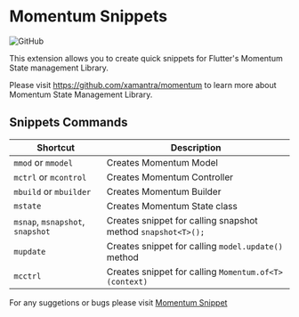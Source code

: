 # Momentum Snippets

![GitHub](https://img.shields.io/github/license/SaurabhSM/momentum-snippets)

This extension allows you to create quick snippets for Flutter's Momentum State management Library.

Please visit https://github.com/xamantra/momentum to learn more about Momentum State Management Library.

## Snippets Commands

| Shortcut                         | Description                                                  |
| -------------------------------- | ------------------------------------------------------------ |
| `mmod` or `mmodel`               | Creates Momentum Model                                       |
| `mctrl` or `mcontrol`            | Creates Momentum Controller                                  |
| `mbuild` or `mbuilder`           | Creates Momentum Builder                                     |
| `mstate`                         | Creates Momentum State class                                 |
| `msnap`, `msnapshot`, `snapshot` | Creates snippet for calling snapshot method `snapshot<T>();` |
| `mupdate`                        | Creates snippet for calling `model.update()` method          |
| `mcctrl`                         | Creates snippet for calling `Momentum.of<T>(context)`        |


For any suggetions or bugs please visit [Momentum Snippet](https://github.com/SaurabhSM/momentum-snippets)